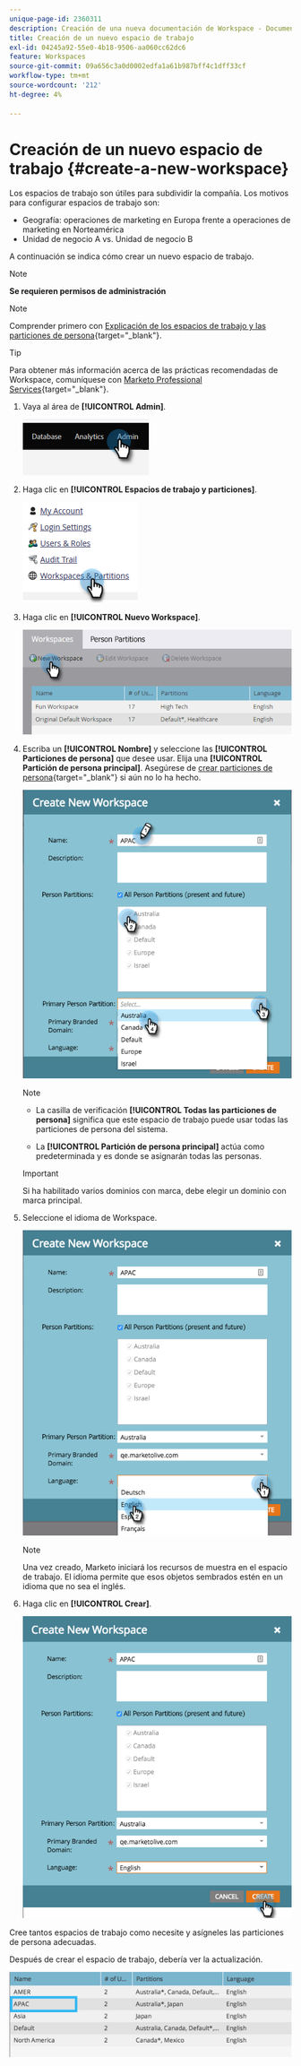 ```yaml
---
unique-page-id: 2360311
description: Creación de una nueva documentación de Workspace - Documentos de Marketo - Documentación del producto
title: Creación de un nuevo espacio de trabajo
exl-id: 04245a92-55e0-4b18-9506-aa060cc62dc6
feature: Workspaces
source-git-commit: 09a656c3a0d0002edfa1a61b987bff4c1dff33cf
workflow-type: tm+mt
source-wordcount: '212'
ht-degree: 4%

---
```


# Creación de un nuevo espacio de trabajo {#create-a-new-workspace}

Los espacios de trabajo son útiles para subdividir la compañía. Los motivos para configurar espacios de trabajo son:

* Geografía: operaciones de marketing en Europa frente a operaciones de marketing en Norteamérica
* Unidad de negocio A vs. Unidad de negocio B

A continuación se indica cómo crear un nuevo espacio de trabajo.

>[!NOTE]
>
>**Se requieren permisos de administración**

>[!NOTE]
>
>Comprender primero con [Explicación de los espacios de trabajo y las particiones de persona](/help/marketo/product-docs/administration/workspaces-and-person-partitions/understanding-workspaces-and-person-partitions.md){target="_blank"}.

>[!TIP]
>
>Para obtener más información acerca de las prácticas recomendadas de Workspace, comuníquese con [Marketo Professional Services](https://business.adobe.com/products/marketo/services-support.html){target="_blank"}.

1. Vaya al área de **[!UICONTROL Admin]**.

   ![](assets/create-a-new-workspace-1.png)

1. Haga clic en **[!UICONTROL Espacios de trabajo y particiones]**.

   ![](assets/create-a-new-workspace-2.png)

1. Haga clic en **[!UICONTROL Nuevo Workspace]**.

   ![](assets/create-a-new-workspace-3.png)

1. Escriba un **[!UICONTROL Nombre]** y seleccione las **[!UICONTROL Particiones de persona]** que desee usar. Elija una **[!UICONTROL Partición de persona principal]**. Asegúrese de [crear particiones de persona](/help/marketo/product-docs/administration/workspaces-and-person-partitions/create-a-person-partition.md){target="_blank"} si aún no lo ha hecho.

   ![](assets/create-a-new-workspace-4.png)

   >[!NOTE]
   >
   >* La casilla de verificación **[!UICONTROL Todas las particiones de persona]** significa que este espacio de trabajo puede usar todas las particiones de persona del sistema.
   >
   >* La **[!UICONTROL Partición de persona principal]** actúa como predeterminada y es donde se asignarán todas las personas.

   >[!IMPORTANT]
   >
   >Si ha habilitado varios dominios con marca, debe elegir un dominio con marca principal.

1. Seleccione el idioma de Workspace.

   ![](assets/create-a-new-workspace-5.png)

   >[!NOTE]
   >
   >Una vez creado, Marketo iniciará los recursos de muestra en el espacio de trabajo. El idioma permite que esos objetos sembrados estén en un idioma que no sea el inglés.

1. Haga clic en **[!UICONTROL Crear]**.

   ![](assets/create-a-new-workspace-6.png)

Cree tantos espacios de trabajo como necesite y asígneles las particiones de persona adecuadas.

Después de crear el espacio de trabajo, debería ver la actualización.

![](assets/create-a-new-workspace-7.png)
